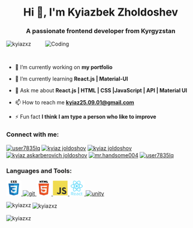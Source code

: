 

 <h1 align="center">Hi 👋, I'm Kyiazbek Zholdoshev</h1>
<h3 align="center">A passionate frontend developer from Kyrgyzstan</h3>
<img align="right" alt="Coding" width="400" src="https://miro.medium.com/max/828/0*7Q3yvSIv_t0ioJ-Z.gif"


<p align="left"> <img src="https://komarev.com/ghpvc/?username=kyiazxz&label=Profile%20views&color=0e75b6&style=flat" alt="kyiazxz" /> </p>

<p align="left"> <a href="https://twitter.com/" target="blank"><img src="https://img.shields.io/twitter/follow/?logo=twitter&style=for-the-badge" alt="" /></a> </p>

- 🔭 I’m currently working on **my portfolio**

- 🌱 I’m currently learning **React.js | Material-UI**

- 💬 Ask me about **React.js | HTML | CSS |JavaScript | API | Material UI**

- 📫 How to reach me **kyiaz25.09.01@gmail.com**

- ⚡ Fun fact **I think I am type a person who like to improve**

<h3 align="left">Connect with me:</h3>
<p align="left">
<a href="https://codepen.io/user7835lq" target="blank"><img align="center" src="https://raw.githubusercontent.com/rahuldkjain/github-profile-readme-generator/master/src/images/icons/Social/codepen.svg" alt="user7835lq" height="30" width="40" /></a>
<a href="https://linkedin.com/in/kyiaz joldoshov" target="blank"><img align="center" src="https://raw.githubusercontent.com/rahuldkjain/github-profile-readme-generator/master/src/images/icons/Social/linked-in-alt.svg" alt="kyiaz joldoshov" height="30" width="40" /></a>
<a href="https://stackoverflow.com/users/kyiaz joldoshov" target="blank"><img align="center" src="https://raw.githubusercontent.com/rahuldkjain/github-profile-readme-generator/master/src/images/icons/Social/stack-overflow.svg" alt="kyiaz joldoshov" height="30" width="40" /></a>
<a href="https://fb.com/kyiaz askarberovich joldoshov" target="blank"><img align="center" src="https://raw.githubusercontent.com/rahuldkjain/github-profile-readme-generator/master/src/images/icons/Social/facebook.svg" alt="kyiaz askarberovich joldoshov" height="30" width="40" /></a>
<a href="https://instagram.com/mr.handsome004" target="blank"><img align="center" src="https://raw.githubusercontent.com/rahuldkjain/github-profile-readme-generator/master/src/images/icons/Social/instagram.svg" alt="mr.handsome004" height="30" width="40" /></a>
<a href="https://www.leetcode.com/user7835lq" target="blank"><img align="center" src="https://raw.githubusercontent.com/rahuldkjain/github-profile-readme-generator/master/src/images/icons/Social/leet-code.svg" alt="user7835lq" height="30" width="40" /></a>
</p>

<h3 align="left">Languages and Tools:</h3>
<p align="left"> <a href="https://www.w3schools.com/css/" target="_blank" rel="noreferrer"> <img src="https://raw.githubusercontent.com/devicons/devicon/master/icons/css3/css3-original-wordmark.svg" alt="css3" width="40" height="40"/> </a> <a href="https://git-scm.com/" target="_blank" rel="noreferrer"> <img src="https://www.vectorlogo.zone/logos/git-scm/git-scm-icon.svg" alt="git" width="40" height="40"/> </a> <a href="https://www.w3.org/html/" target="_blank" rel="noreferrer"> <img src="https://raw.githubusercontent.com/devicons/devicon/master/icons/html5/html5-original-wordmark.svg" alt="html5" width="40" height="40"/> </a> <a href="https://developer.mozilla.org/en-US/docs/Web/JavaScript" target="_blank" rel="noreferrer"> <img src="https://raw.githubusercontent.com/devicons/devicon/master/icons/javascript/javascript-original.svg" alt="javascript" width="40" height="40"/> </a> <a href="https://reactjs.org/" target="_blank" rel="noreferrer"> <img src="https://raw.githubusercontent.com/devicons/devicon/master/icons/react/react-original-wordmark.svg" alt="react" width="40" height="40"/> </a> <a href="https://unity.com/" target="_blank" rel="noreferrer"> <img src="https://www.vectorlogo.zone/logos/unity3d/unity3d-icon.svg" alt="unity" width="40" height="40"/> </a> </p>

<p><img align="left" src="https://github-readme-stats.vercel.app/api/top-langs?username=kyiazxz&show_icons=true&locale=en&layout=compact" alt="kyiazxz" /></p>

<p>&nbsp;<img align="center" src="https://github-readme-stats.vercel.app/api?username=kyiazxz&show_icons=true&locale=en" alt="kyiazxz" /></p>

<p><img align="center" src="https://github-readme-streak-stats.herokuapp.com/?user=kyiazxz&" alt="kyiazxz" /></p>

